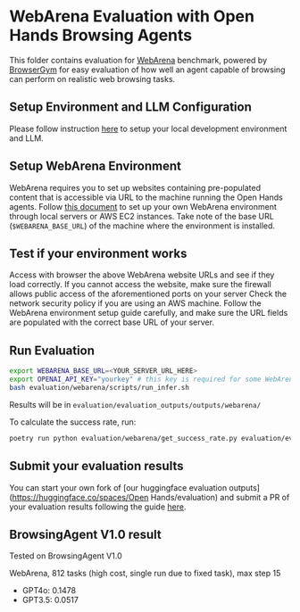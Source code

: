 # WebArena Evaluation with Open Hands Browsing Agents

This folder contains evaluation for [WebArena](https://github.com/web-arena-x/webarena) benchmark, powered by [BrowserGym](https://github.com/ServiceNow/BrowserGym) for easy evaluation of how well an agent capable of browsing can perform on realistic web browsing tasks.

## Setup Environment and LLM Configuration

Please follow instruction [here](../README.md#setup) to setup your local development environment and LLM.

## Setup WebArena Environment
WebArena requires you to set up websites containing pre-populated content that is accessible via URL to the machine running the Open Hands agents.
Follow [this document](https://github.com/web-arena-x/webarena/blob/main/environment_docker/README.md) to set up your own WebArena environment through local servers or AWS EC2 instances.
Take note of the base URL (`$WEBARENA_BASE_URL`) of the machine where the environment is installed.

## Test if your environment works

Access with browser the above WebArena website URLs and see if they load correctly.
If you cannot access the website, make sure the firewall allows public access of the aforementioned ports on your server
Check the network security policy if you are using an AWS machine.
Follow the WebArena environment setup guide carefully, and make sure the URL fields are populated with the correct base URL of your server.

## Run Evaluation

```bash
export WEBARENA_BASE_URL=<YOUR_SERVER_URL_HERE>
export OPENAI_API_KEY="yourkey" # this key is required for some WebArena validators that utilize LLMs
bash evaluation/webarena/scripts/run_infer.sh
```

Results will be in `evaluation/evaluation_outputs/outputs/webarena/`

To calculate the success rate, run:

```sh
poetry run python evaluation/webarena/get_success_rate.py evaluation/evaluation_outputs/outputs/webarena/SOME_AGENT/EXP_NAME/output.jsonl
```

## Submit your evaluation results

You can start your own fork of [our huggingface evaluation outputs](https://huggingface.co/spaces/Open Hands/evaluation) and submit a PR of your evaluation results following the guide [here](https://huggingface.co/docs/hub/en/repositories-pull-requests-discussions#pull-requests-and-discussions).


## BrowsingAgent V1.0 result

Tested on BrowsingAgent V1.0

WebArena, 812 tasks (high cost, single run due to fixed task), max step 15

- GPT4o: 0.1478
- GPT3.5: 0.0517
